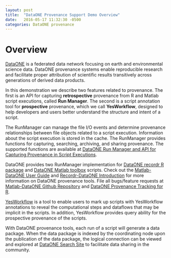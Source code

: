 ```yaml
---
layout: post
title:  "DataONE Provenance Support Demo Overview"
date:   2016-05-17 11:32:30 -0500
categories: DataONE provenance
---
```

# Overview

[DataONE](https://www.dataone.org) is a federated data network focusing on earth and environmental
science data. DataONE provenance systems enable reproducible research and facilitate
proper attribution of scientific results transitively across generations of derived
data products.

In this demonstration we describe two features related to provenance. The first is an API
for capturing **retrospective** provenance from R and Matlab script executions,
called **Run Manager**. The second is a script annotation tool for **prospective** provenance, which we call **YesWorkflow**, designed to help developers and users better understand the structure and intent of a script.


The RunManager can manage the file I/O events  and determine provenance relationships between file objects related to a script execution. Information about the script execution is stored in the cache. The RunManager provides functions for capturing, searching, archiving, and sharing provenance. The supported functions are available at [DataONE Run Manager and API for Capturing Provenance in Script Executions](https://github.com/DataONEorg/sem-prov-design/blob/master/docs/PROV-capture/Run-manager-API.rst).  

DataONE provides two RunManager implementation for [DataONE recordr R package](https://github.com/NCEAS/recordr)  and [DataONE Matlab toolbox](https://github.com/DataONEorg/matlab-dataone) scripts. Check out the [Matlab-DataONE User Guide][matlab-dataone-user-guide] and [Recordr-DataONE Introduction]({{site.baseurl}}/data/intro_recordr.pdf) for more information on DataONE provenance tools. File all bugs/feature requests at [Matlab-DataONE Github Repository][matlab-dataone Github repo] and [DataONE Provenance Tracking for R][recordr-Github-repo].

[YesWorkflow](https://github.com/yesworkflow-org/yw-prototypes) is a tool to enable users to mark up scripts with YesWorkflow annotations to reveal the computational steps and dataflows that may be implicit in the scripts. In addition, YesWorkflow provides query ability for the prospective provenance of the scripts.

With DataONE provenance tools, each run of a script will generate a data package. When the data package is indexed by the coordinating node upon the publication of the data package, the logical connection can be viewed and explored at [DataONE Search Site](https://search-sandbox-2.test.dataone.org) to facilitate data sharing in the community.

[matlab-dataone-user-guide]: https://github.com/DataONEorg/matlab-dataone/blob/master/docs/user-guide.rst
[matlab-dataone Github repo]:   https://github.com/DataONEorg/matlab-dataone
[recordr-Github-repo]: https://github.com/NCEAS/recordr
[intro-recordr]: https://github.com/NCEAS/recordr/blob/master/vignettes/intro_recordr.Rmd
